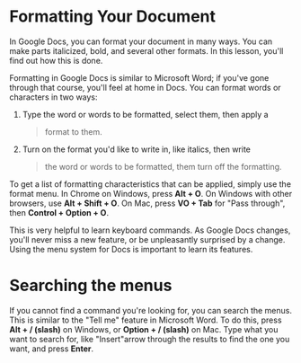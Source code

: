 Formatting Your Document 
========================

In Google Docs, you can format your document in many ways. You can make
parts italicized, bold, and several other formats. In this lesson,
you'll find out how this is done.

Formatting in Google Docs is similar to Microsoft Word; if you've gone
through that course, you'll feel at home in Docs. You can format words
or characters in two ways:

1.  Type the word or words to be formatted, select them, then apply a
    > format to them.

2.  Turn on the format you'd like to write in, like italics, then write
    > the word or words to be formatted, them turn off the formatting.

To get a list of formatting characteristics that can be applied, simply
use the format menu. In Chrome on Windows, press **Alt + O**. On Windows
with other browsers, use **Alt + Shift + O**. On Mac, press **VO + Tab**
for "Pass through", then **Control + Option + O**.

This is very helpful to learn keyboard commands. As Google Docs changes,
you'll never miss a new feature, or be unpleasantly surprised by a
change. Using the menu system for Docs is important to learn its
features.

Searching the menus 
===================

If you cannot find a command you're looking for, you can search the
menus. This is similar to the "Tell me" feature in Microsoft Word. To do
this, press **Alt + / (slash)** on Windows, or **Option + / (slash)** on
Mac. Type what you want to search for, like "Insert"arrow through the
results to find the one you want, and press **Enter**.
